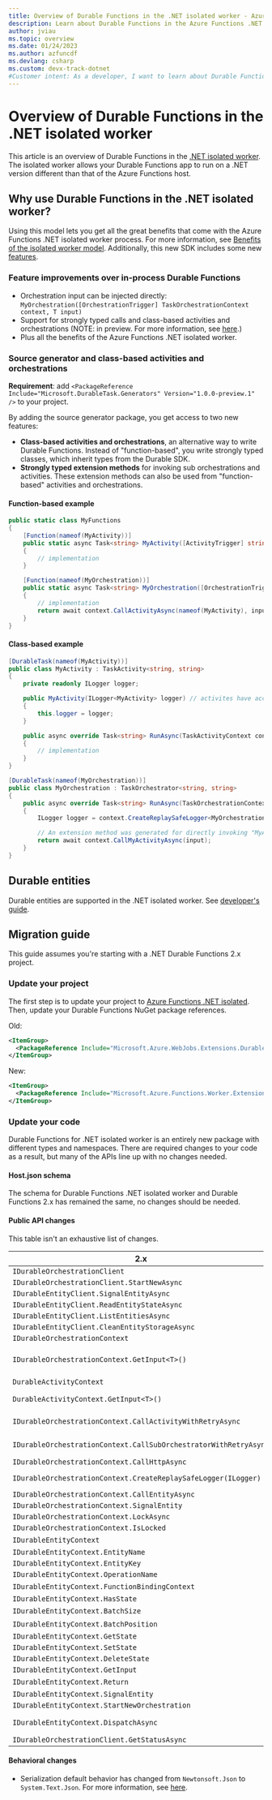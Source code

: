 ```yaml
---
title: Overview of Durable Functions in the .NET isolated worker - Azure
description: Learn about Durable Functions in the Azure Functions .NET isolated worker process, which supports non-LTS versions of .NET and .NET Framework apps.
author: jviau
ms.topic: overview
ms.date: 01/24/2023
ms.author: azfuncdf
ms.devlang: csharp
ms.custom: devx-track-dotnet
#Customer intent: As a developer, I want to learn about Durable Functions for the Azure Functions .NET isolated worker process.
---
```


# Overview of Durable Functions in the .NET isolated worker

This article is an overview of Durable Functions in the [.NET isolated worker](../dotnet-isolated-process-guide.md). The isolated worker allows your Durable Functions app to run on a .NET version different than that of the Azure Functions host.

## Why use Durable Functions in the .NET isolated worker?

Using this model lets you get all the great benefits that come with the Azure Functions .NET isolated worker process. For more information, see [Benefits of the isolated worker model](../dotnet-isolated-process-guide.md#benefits-of-the-isolated-worker-model). Additionally, this new SDK includes some new [features](#feature-improvements-over-in-process-durable-functions).

### Feature improvements over in-process Durable Functions

- Orchestration input can be injected directly: `MyOrchestration([OrchestrationTrigger] TaskOrchestrationContext context, T input)`
- Support for strongly typed calls and class-based activities and orchestrations (NOTE: in preview. For more information, see [here](#source-generator-and-class-based-activities-and-orchestrations).)
- Plus all the benefits of the Azure Functions .NET isolated worker.

### Source generator and class-based activities and orchestrations

**Requirement**: add `<PackageReference Include="Microsoft.DurableTask.Generators" Version="1.0.0-preview.1" />` to your project.

By adding the source generator package, you get access to two new features:

- **Class-based activities and orchestrations**, an alternative way to write Durable Functions. Instead of "function-based", you write strongly typed classes, which inherit types from the Durable SDK.
- **Strongly typed extension methods** for invoking sub orchestrations and activities. These extension methods can also be used from "function-based" activities and orchestrations.

#### Function-based example

```csharp
public static class MyFunctions
{
    [Function(nameof(MyActivity))] 
    public static async Task<string> MyActivity([ActivityTrigger] string input)
    {
        // implementation
    }

    [Function(nameof(MyOrchestration))] 
    public static async Task<string> MyOrchestration([OrchestrationTrigger] TaskOrchestrationContext context, string input)
    {
        // implementation
        return await context.CallActivityAsync(nameof(MyActivity), input);
    }
}
```

#### Class-based example

```csharp
[DurableTask(nameof(MyActivity))]
public class MyActivity : TaskActivity<string, string>
{
    private readonly ILogger logger;

    public MyActivity(ILogger<MyActivity> logger) // activites have access to DI.
    {
        this.logger = logger;
    }

    public async override Task<string> RunAsync(TaskActivityContext context, string input)
    {
        // implementation
    }
}

[DurableTask(nameof(MyOrchestration))]
public class MyOrchestration : TaskOrchestrator<string, string>
{
    public async override Task<string> RunAsync(TaskOrchestrationContext context, string input)
    {
        ILogger logger = context.CreateReplaySafeLogger<MyOrchestration>(); // orchestrations do NOT have access to DI.

        // An extension method was generated for directly invoking "MyActivity".
        return await context.CallMyActivityAsync(input);
    }
}
```

## Durable entities
Durable entities are supported in the .NET isolated worker. See [developer's guide](./durable-functions-dotnet-entities.md).

## Migration guide

This guide assumes you're starting with a .NET Durable Functions 2.x project.

### Update your project

The first step is to update your project to [Azure Functions .NET isolated](../migrate-version-3-version-4.md). Then, update your Durable Functions NuGet package references.

Old:

```xml
<ItemGroup>
  <PackageReference Include="Microsoft.Azure.WebJobs.Extensions.DurableTask" Version="2.9.0" />
</ItemGroup>
```

New:

```xml
<ItemGroup>
  <PackageReference Include="Microsoft.Azure.Functions.Worker.Extensions.DurableTask" Version="1.1.0" />
</ItemGroup>
```

### Update your code

Durable Functions for .NET isolated worker is an entirely new package with different types and namespaces. There are required changes to your code as a result, but many of the APIs line up with no changes needed.

#### Host.json schema

The schema for Durable Functions .NET isolated worker and Durable Functions 2.x has remained the same, no changes should be needed.

#### Public API changes

This table isn't an exhaustive list of changes.

| 2.x | Isolated |
| ---- | ---- |
| `IDurableOrchestrationClient` | `DurableTaskClient` |
| `IDurableOrchestrationClient.StartNewAsync` | `DurableTaskClient.ScheduleNewOrchestrationInstanceAsync` |
| `IDurableEntityClient.SignalEntityAsync` | `DurableTaskClient.Entities.SignalEntityAsync` |
| `IDurableEntityClient.ReadEntityStateAsync` | `DurableTaskClient.Entities.GetEntityAsync` |
| `IDurableEntityClient.ListEntitiesAsync` | `DurableTaskClient.Entities.GetAllEntitiesAsync` |
| `IDurableEntityClient.CleanEntityStorageAsync` | `DurableTaskClient.Entities.CleanEntityStorageAsync` |
| `IDurableOrchestrationContext` | `TaskOrchestrationContext` |
| `IDurableOrchestrationContext.GetInput<T>()` | `TaskOrchestrationContext.GetInput<T>()` or inject input as a parameter: `MyOrchestration([OrchestrationTrigger] TaskOrchestrationContext context, T input)` |
| `DurableActivityContext` | No equivalent |
| `DurableActivityContext.GetInput<T>()` | Inject input as a parameter `MyActivity([ActivityTrigger] T input)` |
| `IDurableOrchestrationContext.CallActivityWithRetryAsync` | `TaskOrchestrationContext.CallActivityAsync`, include `TaskOptions` parameter with retry details. |
| `IDurableOrchestrationContext.CallSubOrchestratorWithRetryAsync` | `TaskOrchestrationContext.CallSubOrchestratorAsync`, include `TaskOptions` parameter with retry details. |
| `IDurableOrchestrationContext.CallHttpAsync` | `TaskOrchestrationContext.CallHttpAsync` |
| `IDurableOrchestrationContext.CreateReplaySafeLogger(ILogger)` | `TaskOrchestrationContext.CreateReplaySafeLogger<T>()` or `TaskOrchestrationContext.CreateReplaySafeLogger(string)` |
| `IDurableOrchestrationContext.CallEntityAsync` | `TaskOrchestrationContext.Entities.CallEntityAsync` |
| `IDurableOrchestrationContext.SignalEntity` | `TaskOrchestrationContext.Entities.SignalEntityAsync` |
| `IDurableOrchestrationContext.LockAsync` | `TaskOrchestrationContext.Entities.LockEntitiesAsync` |
| `IDurableOrchestrationContext.IsLocked` | `TaskOrchestrationContext.Entities.InCriticalSection` |
| `IDurableEntityContext` | `TaskEntityContext`. |
| `IDurableEntityContext.EntityName` | `TaskEntityContext.Id.Name` |
| `IDurableEntityContext.EntityKey` | `TaskEntityContext.Id.Key` |
| `IDurableEntityContext.OperationName` | `TaskEntityOperation.Name` |
| `IDurableEntityContext.FunctionBindingContext` | Removed, add `FunctionContext` as an input parameter |
| `IDurableEntityContext.HasState` | `TaskEntityOperation.State.HasState` |
| `IDurableEntityContext.BatchSize` | Removed |
| `IDurableEntityContext.BatchPosition` | Removed |
| `IDurableEntityContext.GetState` | `TaskEntityOperation.State.GetState` |
| `IDurableEntityContext.SetState` | `TaskEntityOperation.State.SetState` |
| `IDurableEntityContext.DeleteState` | `TaskEntityOperation.State.SetState(null)` |
| `IDurableEntityContext.GetInput` | `TaskEntityOperation.GetInput` |
| `IDurableEntityContext.Return` | Removed. Method return value used instead. |
| `IDurableEntityContext.SignalEntity` | `TaskEntityContext.SignalEntity` |
| `IDurableEntityContext.StartNewOrchestration` | `TaskEntityContext.ScheduleNewOrchestration` |
| `IDurableEntityContext.DispatchAsync` | `TaskEntityDispatcher.DispatchAsync`. Constructor params removed. |
| `IDurableOrchestrationClient.GetStatusAsync` | `DurableTaskClient.GetInstanceAsync` |

#### Behavioral changes

- Serialization default behavior has changed from `Newtonsoft.Json` to `System.Text.Json`. For more information, see [here](./durable-functions-serialization-and-persistence.md).
